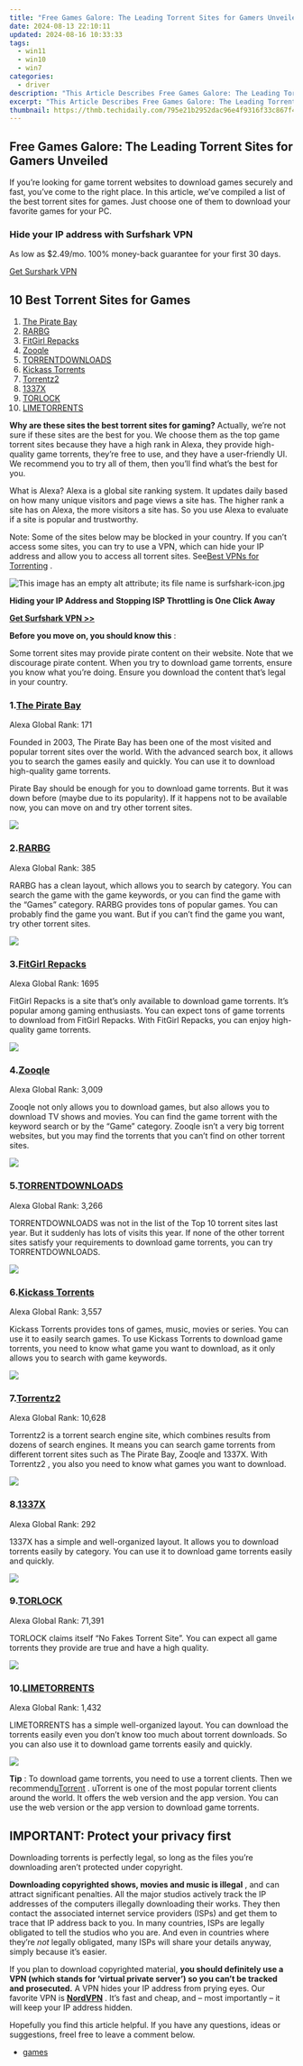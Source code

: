 ```yaml
---
title: "Free Games Galore: The Leading Torrent Sites for Gamers Unveiled"
date: 2024-08-13 22:10:11
updated: 2024-08-16 10:33:33
tags:
  - win11
  - win10
  - win7
categories:
  - driver
description: "This Article Describes Free Games Galore: The Leading Torrent Sites for Gamers Unveiled"
excerpt: "This Article Describes Free Games Galore: The Leading Torrent Sites for Gamers Unveiled"
thumbnail: https://thmb.techidaily.com/795e21b2952dac96e4f9316f33c867f4d5e9a26e7b970dc3ae9c242e74e0d377.jpg
---
```


## Free Games Galore: The Leading Torrent Sites for Gamers Unveiled

If you’re looking for game torrent websites to download games securely and fast, you’ve come to the right place. In this article, we’ve compiled a list of the best torrent sites for games. Just choose one of them to download your favorite games for your PC.

### Hide your IP address with Surfshark VPN

 As low as $2.49/mo. 100% money-back guarantee for your first 30 days.

[Get Surshark VPN](https://shop-links.co/link/?exclusive=1&publisher_slug=itechdaily19598&url=https%3A%2F%2Fr.brandreward.com%2F%3Fkey%3D3882aba4cadd4473e0195097fdf20855%26url%3Dhttps%253A%252F%252Fsurfshark.com%252Fdeal%252Fbrand%253Fgclid%253DCjwKCAjwwo-WBhAMEiwAV4dybejzozzK1qZimhCj6PdnqzaiMyTCeLVu3aC48qHC8PIG6ZGb4eDIChoCdX4QAvD%255FBwE%26id%3Ddriveeasyen93375)

## 10 Best Torrent Sites for Games

1. [The Pirate Bay](https://tools.techidaily.com/drivereasy/download/)
2. [RARBG](https://tools.techidaily.com/drivereasy/download/)
3. [FitGirl Repacks](https://tools.techidaily.com/drivereasy/download/)
4. [Zooqle](https://tools.techidaily.com/drivereasy/download/)
5. [TORRENTDOWNLOADS](https://tools.techidaily.com/drivereasy/download/)
6. [Kickass Torrents](https://tools.techidaily.com/drivereasy/download/)
7. [Torrentz2](https://tools.techidaily.com/drivereasy/download/)
8. [1337X](https://tools.techidaily.com/drivereasy/download/)
9. [TORLOCK](https://tools.techidaily.com/drivereasy/download/)
10. [LIMETORRENTS](https://tools.techidaily.com/drivereasy/download/)

**Why are these sites the best torrent sites for gaming?** Actually, we’re not sure if these sites are the best for you. We choose them as the top game torrent sites because they have a high rank in Alexa, they provide high-quality game torrents, they’re free to use, and they have a user-friendly UI. We recommend you to try all of them, then you’ll find what’s the best for you.

 What is Alexa? Alexa is a global site ranking system. It updates daily based on how many unique visitors and page views a site has. The higher rank a site has on Alexa, the more visitors a site has. So you use Alexa to evaluate if a site is popular and trustworthy.

 Note: Some of the sites below may be blocked in your country. If you can’t access some sites, you can try to use a VPN, which can hide your IP address and allow you to access all torrent sites. See[Best VPNs for Torrenting](https://tools.techidaily.com/drivereasy/download/) .

![This image has an empty alt attribute; its file name is surfshark-icon.jpg](https://images.drivereasy.com/wp-content/uploads/2022/07/surfshark-icon.jpg)

**Hiding your IP Address and** **Stopping ISP Throttling is One Click Away**

[**Get Surfshark VPN >>**](https://shop-links.co/link/?exclusive=1&publisher_slug=itechdaily19598&url=https%3A%2F%2Fr.brandreward.com%2F%3Fkey%3D3882aba4cadd4473e0195097fdf20855%26url%3Dhttps%253A%252F%252Fsurfshark.com%252Fdeal%252Fbrand%253Fgclid%253DCjwKCAjwwo-WBhAMEiwAV4dybejzozzK1qZimhCj6PdnqzaiMyTCeLVu3aC48qHC8PIG6ZGb4eDIChoCdX4QAvD%255FBwE%26id%3Ddriveeasyen93375)

**Before you move on, you should know this** :

 Some torrent sites may provide pirate content on their website. Note that we discourage pirate content. When you try to download game torrents, ensure you know what you’re doing. Ensure you download the content that’s legal in your country.

### 1.[The Pirate Bay](https://www.thepiratebay.org/)

Alexa Global Rank: 171

 Founded in 2003, The Pirate Bay has been one of the most visited and popular torrent sites over the world. With the advanced search box, it allows you to search the games easily and quickly. You can use it to download high-quality game torrents.

 Pirate Bay should be enough for you to download game torrents. But it was down before (maybe due to its popularity). If it happens not to be available now, you can move on and try other torrent sites.

![](https://images.drivereasy.com/wp-content/uploads/2019/08/image-350.png)

### 2.[RARBG](https://rarbg.to/)

Alexa Global Rank: 385

 RARBG has a clean layout, which allows you to search by category. You can search the game with the game keywords, or you can find the game with the “Games” category. RARBG provides tons of popular games. You can probably find the game you want. But if you can’t find the game you want, try other torrent sites.

![](https://images.drivereasy.com/wp-content/uploads/2019/08/image-351.png)

### 3.[FitGirl Repacks](http://fitgirl-repacks.site/)

Alexa Global Rank: 1695

 FitGirl Repacks is a site that’s only available to download game torrents. It’s popular among gaming enthusiasts. You can expect tons of game torrents to download from FitGirl Repacks. With FitGirl Repacks, you can enjoy high-quality game torrents.

![](https://images.drivereasy.com/wp-content/uploads/2019/08/image-352-1024x344.png)

### 4.[Zooqle](https://zooqle.com/)

Alexa Global Rank: 3,009

 Zooqle not only allows you to download games, but also allows you to download TV shows and movies. You can find the game torrent with the keyword search or by the “Game” category. Zooqle isn’t a very big torrent websites, but you may find the torrents that you can’t find on other torrent sites.

![](https://images.drivereasy.com/wp-content/uploads/2019/08/image-353.png)

### 5.[TORRENTDOWNLOADS](https://www.torrentdownloads.me/)

Alexa Global Rank: 3,266

 TORRENTDOWNLOADS was not in the list of the Top 10 torrent sites last year. But it suddenly has lots of visits this year. If none of the other torrent sites satisfy your requirements to download game torrents, you can try TORRENTDOWNLOADS.

![](https://images.drivereasy.com/wp-content/uploads/2019/08/image-354-1024x265.png)

### 6.[Kickass Torrents](https://kickasstorrents.to/new/)

Alexa Global Rank: 3,557

 Kickass Torrents provides tons of games, music, movies or series. You can use it to easily search games. To use Kickass Torrents to download game torrents, you need to know what game you want to download, as it only allows you to search with game keywords.

![](https://images.drivereasy.com/wp-content/uploads/2019/08/image-355.png)

### 7.[Torrentz2](https://torrentz.io/)

Alexa Global Rank: 10,628

 Torrentz2 is a torrent search engine site, which combines results from dozens of search engines. It means you can search game torrents from different torrent sites such as The Pirate Bay, Zooqle and 1337X. With Torrentz2 , you also you need to know what games you want to download.

![](https://images.drivereasy.com/wp-content/uploads/2019/08/image-356-1024x234.png)

### 8.[1337X](https://1337x.to/)

Alexa Global Rank: 292

 1337X has a simple and well-organized layout. It allows you to download torrents easily by category. You can use it to download game torrents easily and quickly.

![](https://images.drivereasy.com/wp-content/uploads/2019/08/image-357-1024x440.png)

### 9.[TORLOCK](https://www.torlock2.com)

Alexa Global Rank: 71,391

 TORLOCK claims itself “No Fakes Torrent Site”. You can expect all game torrents they provide are true and have a high quality.

![](https://images.drivereasy.com/wp-content/uploads/2019/08/image-358-1024x272.png)

### 10.[LIMETORRENTS](https://www.limetorrents.info/)

Alexa Global Rank: 1,432

 LIMETORRENTS has a simple well-organized layout. You can download the torrents easily even you don’t know too much about torrent downloads. So you can also use it to download game torrents easily and quickly.

![](https://images.drivereasy.com/wp-content/uploads/2019/08/image-373.png)

**Tip** : To download game torrents, you need to use a torrent clients. Then we recommend[uTorrent](https://tools.techidaily.com/drivereasy/download/) . uTorrent is one of the most popular torrent clients around the world. It offers the web version and the app version. You can use the web version or the app version to download game torrents.

## IMPORTANT: Protect your privacy first

 Downloading torrents is perfectly legal, so long as the files you’re downloading aren’t protected under copyright.

**Downloading copyrighted shows, movies and music is illegal** , and can attract significant penalties. All the major studios actively track the IP addresses of the computers illegally downloading their works. They then contact the associated internet service providers (ISPs) and get them to trace that IP address back to you. In many countries, ISPs are legally obligated to tell the studios who you are. And even in countries where they’re _not_ legally obligated, many ISPs will share your details anyway, simply because it’s easier.

 If you plan to download copyrighted material,   **you should definitely use a VPN (which stands for ‘virtual private server’) so you can’t be tracked and prosecuted.** A VPN hides your IP address from prying eyes. Our favorite VPN is **[NordVPN](https://tools.techidaily.com/drivereasy/download/)**  . It’s fast and cheap, and – most importantly – it will keep your IP address hidden.

 Hopefully you find this article helpful. If you have any questions, ideas or suggestions, freel free to leave a comment below.

* [games](https://tools.techidaily.com/drivereasy/download/)

<ins class="adsbygoogle"
     style="display:block"
     data-ad-format="autorelaxed"
     data-ad-client="ca-pub-7571918770474297"
     data-ad-slot="1223367746"></ins>



<ins class="adsbygoogle"
     style="display:block"
     data-ad-client="ca-pub-7571918770474297"
     data-ad-slot="8358498916"
     data-ad-format="auto"
     data-full-width-responsive="true"></ins>
